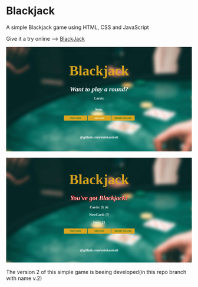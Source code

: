 # Blackjack

A simple Blackjack game using HTML, CSS and JavaScript

Give it a try online --> <a href="https://eniskastrati.github.io/blackjack/">BlackJack</a>

![alt text](https://github.com/eniskastrati/blackjack/blob/AppDevelopment/images/blackjack-first.png?raw=true)


![alt text](https://github.com/eniskastrati/blackjack/blob/AppDevelopment/images/Blackjack.png?raw=true)


The version 2 of this simple game is beeing developed(in this repo branch with name v.2)